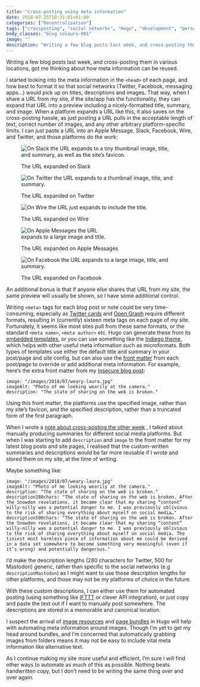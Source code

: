 ```yaml
---
title: "Cross-posting using meta information"
date: 2018-07-25T10:31:01+01:00
categories: ["Decentralisation"]
tags: ["crossposting", "social networks", "Hugo", "development", "personal websites"]
body_classes: "blog colours-001"
image: ""
description: "Writing a few blog posts last week, and cross-posting them in various locations, got me thinking about how meta information can be reused."
---
```


Writing a few blog posts last week, and cross-posting them in various locations, got me thinking about how meta information can be reused.

I started looking into the meta information in the `<head>` of each page, and how best to format it so that social networks (Twitter, Facebook, messaging apps…) would pick up on titles, descriptions and images. That way, when I share a URL from my site, if the site/app has the functionality, they can expand that URL into a preview including a nicely-formatted title, summary, and image. When a platform expands a URL like this, it also saves on the cross-posting hassle, as just posting a URL pulls in the acceptable length of text, correct number of images, and any other arbitrary platform-specific limits. I can just paste a URL into an Apple Message, Slack, Facebook, Wire, and Twitter, and those platforms do the work:

<figure> 
    <img src="/images/2018/07/on-slack.jpg" alt="On Slack the URL expands to a tiny thumbnail image, title, and summary, as well as the site’s favicon." style="max-width:482px;">
    <figcaption><p>The URL expanded on Slack</p></figcaption>
</figure>
<figure> 
    <img src="/images/2018/07/on-twitter.png" alt="On Twitter the URL expands to a thumbnail image, title, and summary." style="max-width:587px;">
    <figcaption><p>The URL expanded on Twitter</p></figcaption>
</figure>
<figure> 
    <img src="/images/2018/07/on-wire.jpg" alt="On Wire the URL just expands to include the title."  style="max-width:475px;">
    <figcaption><p>The URL expanded on Wire</p></figcaption>
</figure>
<figure> 
    <img src="/images/2018/07/on-messages.png" alt="On Apple Messages the URL expands to a large image and title." style="max-width:227px;">
    <figcaption><p>The URL expanded on Apple Messages</p></figcaption>
</figure>
<figure> 
    <img src="/images/2018/07/on-facebook.png" alt="On Facebook the URL expands to a large image, title, and summary." style="max-width:502px;">
    <figcaption><p>The URL expanded on Facebook</p></figcaption>
</figure>

An additional bonus is that if anyone else shares that URL from my site, the same preview will usually be shown, so I have some additional control.

Writing `<meta>` tags for each blog post or note could be very time-consuming, especially as [Twitter cards](https://developer.twitter.com/en/docs/tweets/optimize-with-cards/overview/abouts-cards.html)
 and [Open Graph](http://ogp.me)
 require different formats, resulting in (currently) sixteen meta tags on each page of my site. Fortunately, it seems like most sites pull from these same formats, or the standard `<meta name>`, `<meta author>` etc. Hugo can generate these from its [embedded templates](https://github.com/gohugoio/hugo/tree/master/tpl/tplimpl/embedded/templates), or you can use something like the [Indiego theme](https://www.indiego.org.uk), which helps with other useful meta information such as microformats. Both types of templates use either the default title and summary in your post/page and site config, but can also use the [front matter](https://gohugo.io/content-management/front-matter#readout) from each post/page to override or add additional meta information. For example, here’s the extra front matter from my [Insecure blog post](/insecure):

```
image: "/images/2018/07/weary-laura.jpg"
imageAlt: "Photo of me looking wearily at the camera."
description: "The state of sharing on the web is broken."
```

Using this front matter, the platforms use the specified image, rather than my site’s favicon, and the specified description, rather than a truncated form of the first paragraph.

When I wrote a [note about cross-posting the other week](/notes/2018/07/17/18/08/)
, I talked about manually producing summaries for different social media platforms. But when I was starting to add `description` and `image` to the front matter for my latest blog posts and site pages, I realised that the custom-written summaries and descriptions would be far more reusable if I wrote and stored them on my site, at the time of writing.

Maybe something like:

```
image: "/images/2018/07/weary-laura.jpg"
imageAlt: "Photo of me looking wearily at the camera."
description: "The state of sharing on the web is broken."
description280chars: "The state of sharing on the web is broken. After the Snowden revelations, it became clear that my sharing “content” willy-nilly was a potential danger to me. I was previously oblivious to the risk of sharing everything about myself on social media…"
description500chars: "The state of sharing on the web is broken. After the Snowden revelations, it became clear that my sharing “content” willy-nilly was a potential danger to me. I was previously oblivious to the risk of sharing everything about myself on social media. The tiniest most harmless piece of information about me could be derived in a data set somewhere to become something very meaningful (even if it’s wrong) and potentially dangerous."
```

I’d make the description lengths (280 characters for Twitter, 500 for Mastodon) generic, rather than specific to the social networks (e.g `descriptionMastodon`) as I might want to use those description lengths for other platforms, and those may not be my platforms of choice in the future.

With these custom descriptions, I can either use them for automated posting (using something like [IFTTT](https://ifttt.com) or clever API integration), or just copy and paste the text out if I want to manually post somewhere. The descriptions are stored in a memorable and canonical location.

I suspect the arrival of [image resources](https://gohugo.io/content-management/image-processing/#the-image-page-resource) and [page bundles](https://gohugo.io/content-management/organization/#page-bundles) in Hugo will help with automating meta information around images. Though I’m yet to get my head around bundles, and I’m concerned that automatically grabbing images from folders means it may not be easy to include vital meta information like alternative text.

As I continue making my site more useful and efficient, I’m sure I will find other ways to automate as much of this as possible. Nothing beats handwritten copy, but I don’t need to be writing the same thing over and over again.
